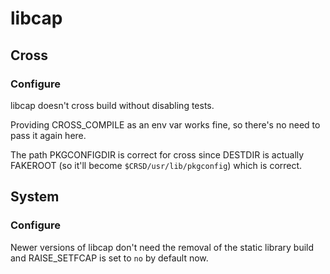 # libcap
## Cross
### Configure
libcap doesn't cross build without disabling tests.

Providing CROSS_COMPILE as an env var works fine, so there's no need to pass it
again here.

The path PKGCONFIGDIR is correct for cross since DESTDIR is actually FAKEROOT
(so it'll become `$CRSD/usr/lib/pkgconfig`) which is correct.

## System
### Configure
Newer versions of libcap don't need the removal of the static library build
and RAISE_SETFCAP is set to `no` by default now.
